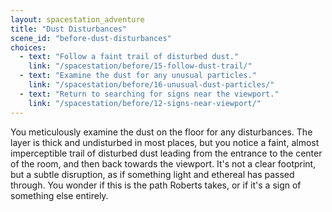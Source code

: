 ```yaml
---
layout: spacestation_adventure
title: "Dust Disturbances"
scene_id: "before-dust-disturbances"
choices:
  - text: "Follow a faint trail of disturbed dust."
    link: "/spacestation/before/15-follow-dust-trail/"
  - text: "Examine the dust for any unusual particles."
    link: "/spacestation/before/16-unusual-dust-particles/"
  - text: "Return to searching for signs near the viewport."
    link: "/spacestation/before/12-signs-near-viewport/"
---
```


You meticulously examine the dust on the floor for any disturbances. The layer is thick and undisturbed in most places, but you notice a faint, almost imperceptible trail of disturbed dust leading from the entrance to the center of the room, and then back towards the viewport. It's not a clear footprint, but a subtle disruption, as if something light and ethereal has passed through. You wonder if this is the path Roberts takes, or if it's a sign of something else entirely.
